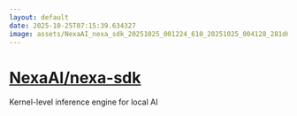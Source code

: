 ```yaml
---
layout: default
date: 2025-10-25T07:15:39.634327
image: assets/NexaAI_nexa_sdk_20251025_001224_610_20251025_004128_281d0e--20251025T024353101--cropped.png
---
```


# [NexaAI/nexa-sdk](https://github.com/NexaAI/nexa-sdk/)

Kernel-level inference engine for local AI
